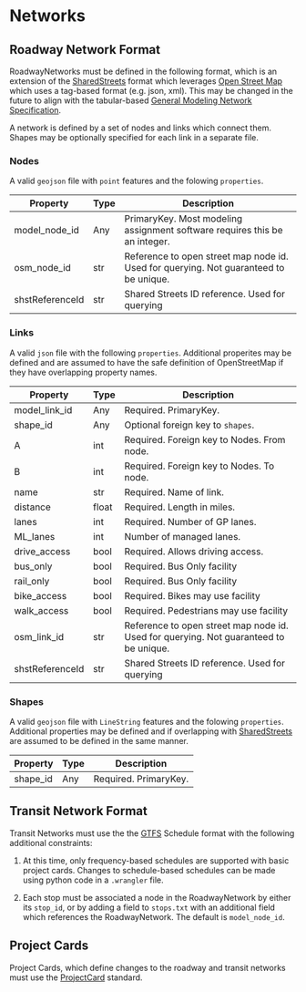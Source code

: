 # Networks

## Roadway Network Format

RoadwayNetworks must be defined in the following format, which is an extension of the [SharedStreets](http://sharedstreets.io) format which leverages [Open Street Map](http://openstreetmap.org) which uses a tag-based format (e.g. json, xml).  This may be changed in the future to align with the tabular-based [General Modeling Network Specification](https://github.com/zephyr-data-specs/GMNS).

A network is defined by a set of nodes and links which connect them.  Shapes may be optionally specified for each link in a separate file.

### Nodes

A  valid `geojson` file with `point` features and the folowing `properties`.

| **Property** | **Type** |  **Description** |
| --------- | -------- | ---------------- |
| model_node_id | Any |  PrimaryKey. Most modeling assignment software requires this be an integer. |
| osm_node_id | str | Reference to open street map node id. Used for querying. Not guaranteed to be unique. |
| shstReferenceId | str | Shared Streets ID reference. Used for querying |

### Links

A  valid `json` file with the following `properties`. Additional properites may be defined and are assumed to have the safe definition of OpenStreetMap if they have overlapping property names.

| **Property** | **Type** |  **Description** |
| --------- | -------- | ---------------- |
| model_link_id |  Any |  Required. PrimaryKey. |
| shape_id | Any | Optional foreign key to `shapes`. |
| A | int | Required. Foreign key to Nodes. From node. |
| B | int | Required. Foreign key to Nodes. To node. |
| name | str | Required. Name of link. |
| distance | float | Required. Length in miles. |
| lanes | int | Required. Number of GP lanes. |
| ML_lanes | int | Number of managed lanes. |
| drive_access | bool | Required. Allows driving access. |
| bus_only | bool | Required. Bus Only facility |
| rail_only | bool | Required. Bus Only facility |
| bike_access | bool | Required. Bikes may use facility |
| walk_access | bool | Required. Pedestrians may use facility |
| osm_link_id | str | Reference to open street map node id. Used for querying. Not guaranteed to be unique. |
| shstReferenceId | str | Shared Streets ID reference. Used for querying |

### Shapes

A  valid `geojson` file with `LineString` features and the folowing `properties`. Additional properties may be defined and if overlapping with [SharedStreets](http://sharedstreets.io) are assumed to be defined in the same manner.

| **Property** | **Type** |  **Description** |
| --------- | -------- | ---------------- |
| shape_id |  Any |  Required. PrimaryKey. |

## Transit Network Format

Transit Networks must use the the [GTFS](https://www.gtfs.org) Schedule format with the following additional constraints:

1. At this time, only frequency-based schedules are supported with basic project cards. Changes to schedule-based schedules can be made using python code in a `.wrangler` file.

2. Each stop must be associated a node in the RoadwayNetwork by either its `stop_id`, or by adding a field to `stops.txt` with an additional field which references the RoadwayNetwork.  The default is `model_node_id`.

## Project Cards

Project Cards, which define changes to the roadway and transit networks must use the [ProjectCard](https://github.com/networkwrangler/projectcard) standard.